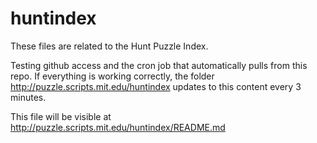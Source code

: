 huntindex
=========

These files are related to the Hunt Puzzle Index.

Testing github access and the cron job that automatically pulls from this repo.
If everything is working correctly, the folder http://puzzle.scripts.mit.edu/huntindex
updates to this content every 3 minutes.

This file will be visible at http://puzzle.scripts.mit.edu/huntindex/README.md
